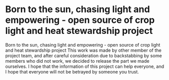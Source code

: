 # Born to the sun, chasing light and empowering - open source of crop light and heat stewardship project
Born to the sun, chasing light and empowering - open source of crop light and heat stewardship project
This work was made by other member of the project team, and after careful consideration due to backstabbing by some members who did not work, we decided to release the part we made ourselves. I hope that the information of this project can help everyone, and I hope that everyone will not be betrayed by someone you trust.
